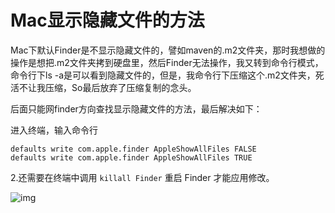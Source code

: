 # Mac显示隐藏文件的方法

Mac下默认Finder是不显示隐藏文件的，譬如maven的.m2文件夹，那时我想做的操作是想把.m2文件夹拷到硬盘里，然后Finder无法操作，我又转到命令行模式，命令行下ls -a是可以看到隐藏文件的，但是，我命令行下压缩这个.m2文件夹，死活不让我压缩，So最后放弃了压缩复制的念头。

后面只能网finder方向查找显示隐藏文件的方法，最后解决如下：

进入终端，输入命令行

```
defaults write com.apple.finder AppleShowAllFiles FALSE 
defaults write com.apple.finder AppleShowAllFiles TRUE
```



2.还需要在终端中调用 `killall Finder` 重启 Finder 才能应用修改。

![img](https://img-blog.csdn.net/20171031143234472?watermark/2/text/aHR0cDovL2Jsb2cuY3Nkbi5uZXQvdTAxMjU1NzUzOA==/font/5a6L5L2T/fontsize/400/fill/I0JBQkFCMA==/dissolve/70/gravity/Center)